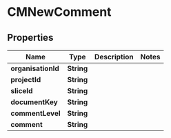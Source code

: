 

# CMNewComment


## Properties

| Name | Type | Description | Notes |
|------------ | ------------- | ------------- | -------------|
|**organisationId** | **String** |  |  |
|**projectId** | **String** |  |  |
|**sliceId** | **String** |  |  |
|**documentKey** | **String** |  |  |
|**commentLevel** | **String** |  |  |
|**comment** | **String** |  |  |



